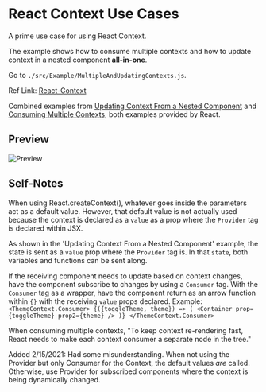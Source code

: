# React Context Use Cases

A prime use case for using React Context.

The example shows how to consume multiple contexts and how to update context in a nested component **all-in-one**.

Go to `./src/Example/MultipleAndUpdatingContexts.js`.

Ref Link: [React-Context](https://reactjs.org/docs/context.html)

Combined examples from [Updating Context From a Nested Component](https://reactjs.org/docs/context.html#updating-context-from-a-nested-component) and [Consuming Multiple Contexts](https://reactjs.org/docs/context.html#consuming-multiple-contexts), both examples provided by React.

## Preview

![Preview](https://i.imgur.com/jT45Jsj.gif)

## Self-Notes

When using React.createContext(), whatever goes inside the parameters act as a default value. However, that default value is not actually used because the context is declared as a `value` as a prop where the `Provider` tag is declared within JSX.

As shown in the 'Updating Context From a Nested Component' example, the state is sent as a `value` prop where the `Provider` tag is. In that `state`, both variables and functions can be sent along.

If the receiving component needs to update based on context changes, have the component subscribe to changes by using a `Consumer` tag. With the `Consumer` tag as a wrapper, have the component return as an arrow function within `{}` with the receiving `value` props declared. Example: `<ThemeContext.Consumer> {({toggleTheme, theme}) => ( <Container prop={toggleTheme} prop2={theme} /> )} </ThemeContext.Consumer>`

When consuming multiple contexts, "To keep context re-rendering fast, React needs to make each context consumer a separate node in the tree."

Added 2/15/2021:
Had some misunderstanding. When not using the Provider but only Consumer for the Context, the default values _are_ called. Otherwise, use Provider for subscribed components where the context is being dynamically changed.
